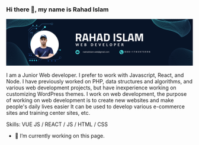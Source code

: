 ### Hi there 👋, my name is Rahad Islam
![](https://raw.githubusercontent.com/rahadislam/rahadislam/main/Black%20Minimal%20Business%20Personal%20Profile%20Linkedin%20Banner.png)

I am a Junior Web developer. I prefer to work with Javascript, React, and Node. I have previously worked on PHP, data structures and algorithms, and various web development projects, but have inexperience working on customizing WordPress themes. I work on web development, the purpose of working on web development is to create new websites and make people's daily lives easier It can be used to develop various e-commerce sites and training center sites, etc.

Skills: VUE JS / REACT / JS / HTML / CSS

- 🔭 I’m currently working on this page. 




